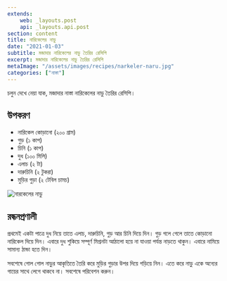 ```yaml
---
extends:
    web: _layouts.post
    api: _layouts.api.post
section: content
title: নারিকেলের নাড়ু
date: "2021-01-03"
subtitle: মজাদার নারিকেলের নাড়ু তৈরির রেসিপি
excerpt: মজাদার নারিকেলের নাড়ু তৈরির রেসিপি
metaImage: "/assets/images/recipes/narkeler-naru.jpg"
categories: ["নাস্তা"]
---
```


চলুন দেখে নেয়া যাক, মজাদার নাস্তা নারিকেলের নাড়ু তৈরির রেসিপি।

## উপকরণ

- নারিকেল কোড়ানো (২০০ গ্রাম)
- গুড় (১ কাপ)
- চিনি (১ কাপ)
- দুধ (১০০ মিলি)
- এলাচ (২ টা)
- দারুচিনি (২ টুকরা)
- মুড়ির গুড়া (২ টেবিল চামচ)

![নারকেলের নাড়ু](/assets/images/recipes/narkeler-naru.jpg)

## রন্ধনপ্রণালী

প্রথমেই একটা পাত্রে দুধ নিয়ে তাতে এলাচ, দারুচিনি, গুড় আর চিনি দিয়ে দিন। গুড় গলে গেলে তাতে কোড়ানো
নারিকেল দিয়ে দিন। এবারে দুধ শুকিয়ে সম্পূর্ণ মিশ্রনটা আঠালো হয়ে না যাওয়া পর্যন্ত নাড়তে থাকুন। এবারে নামিয়ে
সামান্য ঠান্ডা হতে দিন।

সবশেষে গোল গোল নাড়ুর আকৃতিতে তৈরি করে মুড়ির গুড়ার উপর দিয়ে গড়িয়ে নিন। এতে করে নাড়ু একে অন্যের
গায়ের সাথে লেগে থাকবে না। সবশেষে পরিবেশন করুন।
